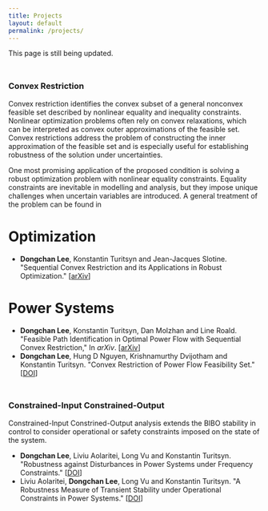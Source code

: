 ```yaml
---
title: Projects
layout: default
permalink: /projects/
---
```


This page is still being updated.

<hr style="height:10px; visibility:hidden;" />

### **Convex Restriction**

Convex restriction identifies the convex subset of a general nonconvex feasible set described by nonlinear equality and inequality constraints. Nonlinear optimization problems often rely on convex relaxations, which can be interpreted as convex outer approximations of the feasible set. Convex restrictions address the problem of constructing the inner approximation of the feasible set and is especially useful for establishing robustness of the solution under uncertainties.

One most promising application of the proposed condition is solving a robust optimization problem with nonlinear equality constraints. Equality constraints are inevitable in modelling and analysis, but they impose unique challenges when uncertain variables are introduced. A general treatment of the problem can be found in

# Optimization
- **Dongchan Lee**, Konstantin Turitsyn and Jean-Jacques Slotine. "Sequential Convex Restriction and its Applications in Robust Optimization." [[arXiv](https://arxiv.org/abs/1909.01778)]

# Power Systems
- **Dongchan Lee**, Konstantin Turitsyn, Dan Molzhan and Line Roald. "Feasible Path Identification in Optimal Power Flow with Sequential Convex Restriction," In *arXiv*. [[arXiv](https://arxiv.org/abs/1906.09483)]
- **Dongchan Lee**, Hung D Nguyen, Krishnamurthy Dvijotham and Konstantin Turitsyn. "Convex Restriction of Power Flow Feasibility Set." [[DOI](https://ieeexplore.ieee.org/abstract/document/8771227)]

<hr style="height:10px; visibility:hidden;" />

### **Constrained-Input Constrained-Output**

Constrained-Input Constrined-Output analysis extends the BIBO stability in control to consider operational or safety constraints imposed on the state of the system.

- **Dongchan Lee**, Liviu Aolaritei, Long Vu and Konstantin Turitsyn. "Robustness against Disturbances in Power Systems under Frequency Constraints." [[DOI](https://ieeexplore.ieee.org/abstract/document/8648151)]
- Liviu Aolaritei, **Dongchan Lee**, Long Vu and Konstantin Turitsyn. "A Robustness Measure of Transient Stability under Operational Constraints in Power Systems." [[DOI](https://ieeexplore.ieee.org/document/8386649)]

